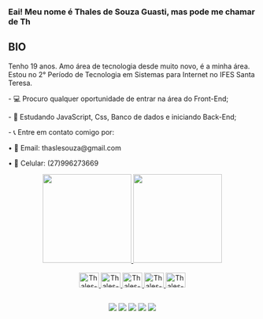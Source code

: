 ### Eai! Meu nome é Thales de Souza Guasti, mas pode me chamar de Th
  
  ## BIO

  <div>
  <p>Tenho 19 anos. Amo área de tecnologia desde muito novo, é a minha área. Estou no 2° Período de Tecnologia em Sistemas para Internet no IFES Santa Teresa.</p>
  <p>- 💻 Procuro qualquer oportunidade de entrar na área do Front-End;</p>
  <p>- 📍 Estudando JavaScript, Css, Banco de dados e iniciando Back-End;</p>
  <p>- 📞 Entre em contato comigo por:</p>
    <p>• 📧 Email: thaslesouza@gmail.com</p>
    <p>• 📱 Celular: (27)996273669</p>
  </div>
  <div align="center">
  <a href="https://github.com/tthtails">
  <img height="180em" src="https://github-readme-stats.vercel.app/api?username=tthtails&show_icons=true&theme=dark&include_all_commits=true&count_private=true"/>
  <img height="180em" src="https://github-readme-stats.vercel.app/api/top-langs/?username=tthtails&layout=compact&langs_count=7&theme=dark"/>
</div>
  
<div align="center"><br>
  <img alt="Thales-VsCode" height="30" width="40" src="https://cdn.jsdelivr.net/gh/devicons/devicon/icons/vscode/vscode-original.svg">
  <img alt="Thales-HTML" height="30" width="40" src="https://cdn.jsdelivr.net/gh/devicons/devicon/icons/html5/html5-original-wordmark.svg">
  <img alt="Thales-CSS" height="30" width="40" src="https://cdn.jsdelivr.net/gh/devicons/devicon/icons/css3/css3-original-wordmark.svg">
  <img alt="Thales-Js" height="30" width="40" src="https://cdn.jsdelivr.net/gh/devicons/devicon/icons/javascript/javascript-original.svg">
  <img alt="Thales-Figma" height="30" width="40" src="https://cdn.jsdelivr.net/gh/devicons/devicon/icons/figma/figma-original.svg">  
</div>
 
 ##
 
 <div align="center"> 
  <a href="https://www.instagram.com/th.guasti/" target="_blank"><img src="https://img.shields.io/badge/-Instagram-%23E4405F?style=for-the-badge&logo=instagram&logoColor=white" target="_blank"></a>
 	<a href="https://www.twitch.tv/tthatails" target="_blank"><img src="https://img.shields.io/badge/Twitch-9146FF?style=for-the-badge&logo=twitch&logoColor=white" target="_blank"></a>
 <a href="discordapp.com/users/thales#3482" target="_blank"><img src="https://img.shields.io/badge/Discord-7289DA?style=for-the-badge&logo=discord&logoColor=white" target="_blank"></a> 
  <a href = "mailto:thaslesouza@gmail.com"><img src="https://img.shields.io/badge/-Gmail-%23333?style=for-the-badge&logo=gmail&logoColor=white" target="_blank"></a>
  <a href="https://www.linkedin.com/in/thales-de-souza-guasti-449965227/" target="_blank"><img src="https://img.shields.io/badge/-LinkedIn-%230077B5?style=for-the-badge&logo=linkedin&logoColor=white" target="_blank"></a> 
</div>
